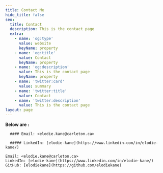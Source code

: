 ```yaml
---
title: Contact Me
hide_title: false
seo:
  title: Contact
  description: This is the contact page
  extra:
    - name: 'og:type'
      value: website
      keyName: property
    - name: 'og:title'
      value: Contact
      keyName: property
    - name: 'og:description'
      value: This is the contact page
      keyName: property
    - name: 'twitter:card'
      value: summary
    - name: 'twitter:title'
      value: Contact
    - name: 'twitter:description'
      value: This is the contact page
layout: page
---
```

**Below are :**

      #### Email: <elodie.kane@carleton.ca>

      ##### LinkedIn: [elodie-kane](https://www.linkedin.com/in/elodie-kane/)

    Email: <elodie.kane@carleton.ca>
    LinkedIn: [elodie-kane](https://www.linkedin.com/in/elodie-kane/)
    GitHub: [elodiekane](https://github.com/elodiekane)
